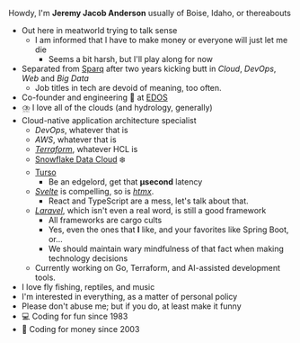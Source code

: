 Howdy, I'm **Jeremy Jacob Anderson** usually of Boise, Idaho, or thereabouts
- Out here in meatworld trying to talk sense
  - I am informed that I have to make money or everyone will just let me die
    - Seems a bit harsh, but I'll play along for now
- Separated from [Sparq](https://teamsparq.com) after two years kicking butt in _Cloud_, _DevOps_, _Web_ and _Big Data_
  - Job titles in tech are devoid of meaning, too often.
- Co-founder and engineering 👑 at [EDOS](https://edos.io)
- ⛈️ I love all of the clouds (and hydrology, generally)
- Cloud-native application architecture specialist
  - _DevOps_, whatever that is
  - _AWS_, whatever that is
  - _[Terraform](https://www.terraform.io/)_, whatever HCL is
  - [Snowflake Data Cloud](https://www.snowflake.com/en/) ❄️
  - [Turso](https://turso.tech/)
    -   Be an edgelord, get that **µsecond** latency
  - _[Svelte](https://svelte.dev/)_ is compelling, so is _[htmx](https://htmx.org/)_.
    - React and TypeScript are a mess, let's talk about that.
  - _[Laravel](https://laravel.com/)_, which isn't even a real word, is still a good framework
    - All frameworks are cargo cults
    -   Yes, even the ones that **I** like, and your favorites like Spring Boot, or...
      - We should maintain wary mindfulness of that fact when making technology decisions
  - Currently working on Go, Terraform, and AI-assisted development tools.
- I love fly fishing, reptiles, and music
- I'm interested in everything, as a matter of personal policy
-   Please don't abuse me; but if you do, at least make it funny
- 💻 Coding for fun since 1983
- 💸 Coding for money since 2003
